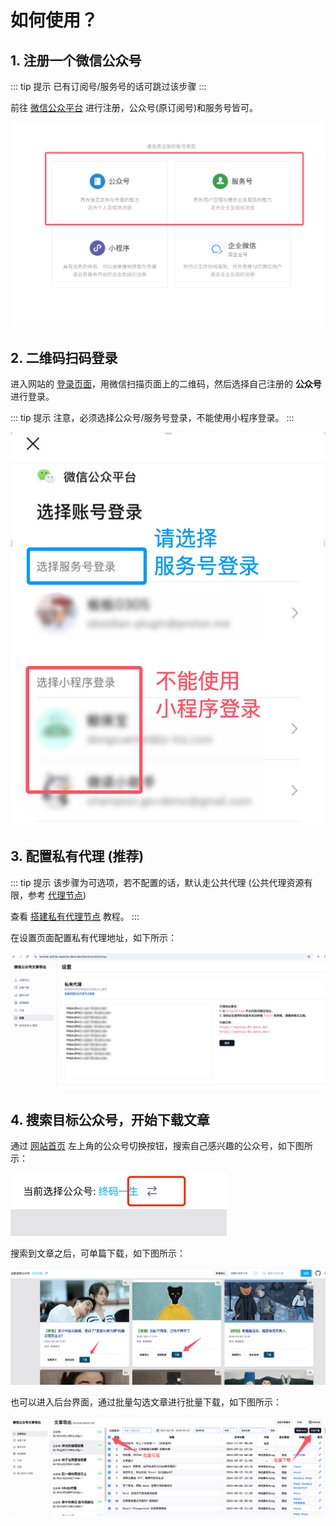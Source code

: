 # 如何使用？

## 1. 注册一个微信公众号

::: tip 提示
已有订阅号/服务号的话可跳过该步骤
:::


前往 [微信公众平台](https://mp.weixin.qq.com/cgi-bin/registermidpage?action=index&lang=zh_CN) 进行注册，公众号(原订阅号)和服务号皆可。

![微信公众号类型](../assets/usage/wechat-account.png)

## 2. 二维码扫码登录

进入网站的 [登录页面](https://wechat-article-exporter.deno.dev/login)，用微信扫描页面上的二维码，然后选择自己注册的 **公众号** 进行登录。

::: tip 提示
注意，必须选择公众号/服务号登录，不能使用小程序登录。
:::

![使用公众号登录](../assets/usage/wechat-login.png)

## 3. 配置私有代理 (推荐)

::: tip 提示
该步骤为可选项，若不配置的话，默认走公共代理 (公共代理资源有限，参考 [代理节点](proxy))

查看 [搭建私有代理节点](private-proxy) 教程。
:::


在设置页面配置私有代理地址，如下所示：

![配置私有代理](../assets/usage/config-private-proxy.png)

## 4. 搜索目标公众号，开始下载文章

通过 [网站首页](https://wechat-article-exporter.deno.dev/) 左上角的公众号切换按钮，搜索自己感兴趣的公众号，如下图所示：

![切换账号](../assets/usage/switch-account.png)

搜索到文章之后，可单篇下载，如下图所示：

![单篇下载](../assets/usage/single-download.png)

也可以进入后台界面，通过批量勾选文章进行批量下载，如下图所示：

![批量下载](../assets/usage/batch-download.png)
